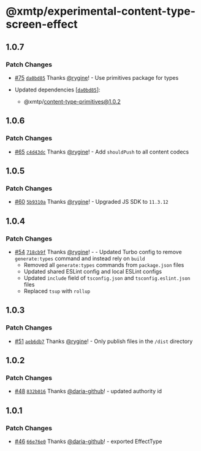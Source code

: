 # @xmtp/experimental-content-type-screen-effect

## 1.0.7

### Patch Changes

- [#75](https://github.com/xmtp/xmtp-js-content-types/pull/75) [`da0bd85`](https://github.com/xmtp/xmtp-js-content-types/commit/da0bd8578d5f5032b221e25f02e8492b27929d6c) Thanks [@rygine](https://github.com/rygine)! - Use primitives package for types

- Updated dependencies [[`da0bd85`](https://github.com/xmtp/xmtp-js-content-types/commit/da0bd8578d5f5032b221e25f02e8492b27929d6c)]:
  - @xmtp/content-type-primitives@1.0.2

## 1.0.6

### Patch Changes

- [#65](https://github.com/xmtp/xmtp-js-content-types/pull/65) [`c4d43dc`](https://github.com/xmtp/xmtp-js-content-types/commit/c4d43dc948231de5c7f730e06f0931076de0673b) Thanks [@rygine](https://github.com/rygine)! - Add `shouldPush` to all content codecs

## 1.0.5

### Patch Changes

- [#60](https://github.com/xmtp/xmtp-js-content-types/pull/60) [`5b9310a`](https://github.com/xmtp/xmtp-js-content-types/commit/5b9310ac89fd23e5cfd74903894073b6ef8af7c3) Thanks [@rygine](https://github.com/rygine)! - Upgraded JS SDK to `11.3.12`

## 1.0.4

### Patch Changes

- [#54](https://github.com/xmtp/xmtp-js-content-types/pull/54) [`718cb9f`](https://github.com/xmtp/xmtp-js-content-types/commit/718cb9fec51f74bf2402f3f22160687cae35dda8) Thanks [@rygine](https://github.com/rygine)! - - Updated Turbo config to remove `generate:types` command and instead rely on `build`
  - Removed all `generate:types` commands from `package.json` files
  - Updated shared ESLint config and local ESLint configs
  - Updated `include` field of `tsconfig.json` and `tsconfig.eslint.json` files
  - Replaced `tsup` with `rollup`

## 1.0.3

### Patch Changes

- [#51](https://github.com/xmtp/xmtp-js-content-types/pull/51) [`aeb6db7`](https://github.com/xmtp/xmtp-js-content-types/commit/aeb6db73a63409a33c7d3d3431e33682b0ce4c4d) Thanks [@rygine](https://github.com/rygine)! - Only publish files in the `/dist` directory

## 1.0.2

### Patch Changes

- [#48](https://github.com/xmtp/xmtp-js-content-types/pull/48) [`832b016`](https://github.com/xmtp/xmtp-js-content-types/commit/832b016c3ff19e0a36a1cc762c2ba8eec6dd2b3b) Thanks [@daria-github](https://github.com/daria-github)! - updated authority id

## 1.0.1

### Patch Changes

- [#46](https://github.com/xmtp/xmtp-js-content-types/pull/46) [`66e76e0`](https://github.com/xmtp/xmtp-js-content-types/commit/66e76e0d236dfd2171e28d5e50b5dd981ba131cb) Thanks [@daria-github](https://github.com/daria-github)! - exported EffectType
